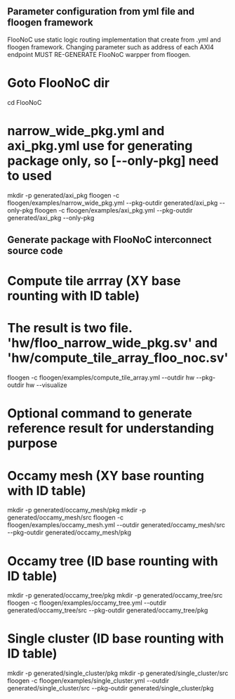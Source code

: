 ## Parameter configuration from yml file and floogen framework
FlooNoC use static logic routing implementation that create from .yml and floogen framework.
Changing parameter such as address of each AXI4 endpoint MUST RE-GENERATE FlooNoC warpper from floogen.

# Goto FlooNoC dir
cd FlooNoC

# narrow_wide_pkg.yml and axi_pkg.yml use for generating package only, so [--only-pkg] need to used
mkdir -p generated/axi_pkg
floogen -c floogen/examples/narrow_wide_pkg.yml --pkg-outdir generated/axi_pkg --only-pkg
floogen -c floogen/examples/axi_pkg.yml --pkg-outdir generated/axi_pkg --only-pkg

## Generate package with FlooNoC interconnect source code
# Compute tile arrray (XY base rounting with ID table)
# The result is two file. 'hw/floo_narrow_wide_pkg.sv' and 'hw/compute_tile_array_floo_noc.sv'
floogen -c floogen/examples/compute_tile_array.yml --outdir hw --pkg-outdir hw --visualize





# Optional command to generate reference result for understanding purpose
# Occamy mesh (XY base rounting with ID table)
mkdir -p generated/occamy_mesh/pkg
mkdir -p generated/occamy_mesh/src
floogen -c floogen/examples/occamy_mesh.yml --outdir generated/occamy_mesh/src --pkg-outdir generated/occamy_mesh/pkg
# Occamy tree (ID base rounting with ID table)
mkdir -p generated/occamy_tree/pkg
mkdir -p generated/occamy_tree/src
floogen -c floogen/examples/occamy_tree.yml --outdir generated/occamy_tree/src --pkg-outdir generated/occamy_tree/pkg
# Single cluster (ID base rounting with ID table)
mkdir -p generated/single_cluster/pkg
mkdir -p generated/single_cluster/src
floogen -c floogen/examples/single_cluster.yml --outdir generated/single_cluster/src --pkg-outdir generated/single_cluster/pkg
